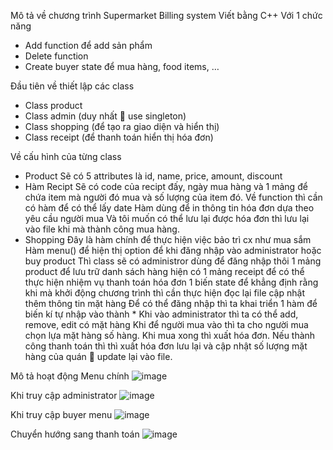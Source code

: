Mô tả về chương trình Supermarket Billing system
Viết bằng C++ 
Với 1 chức năng
-	Add function để add sản phẩm 
-	Delete function
-	Create buyer state để mua hàng, food items, …

Đầu tiên về thiết lập các class
-	Class product
-	Class admin (duy nhất  use singleton)
-	Class shopping (để tạo ra giao diện và hiển thị)
-	Class receipt (để thanh toán hiển thị hóa đơn)

Về cấu hình của từng class
-	Product
Sẽ có 5 attributes là id, name, price, amount, discount
-	Hàm Recipt
Sẽ có code của recipt đấy, ngày mua hàng và 1 mảng để chứa item mà người đó mua và số lượng của item đó.
Về function thì cần có hàm để có thể lấy date
Hàm dùng để in thông tin hóa đơn dựa theo yêu cầu người mua
Và tôi muốn có thể lưu lại được hóa đơn thì lưu lại vào file khi mà thành công mua hàng.
-	Shopping
Đây là hàm chính để thực hiện việc bảo trì cx như mua sắm
Hàm menu() để hiện thị option để khi đăng nhập vào administrator hoặc buy product
Thì class sẽ có administror dùng để đăng nhập thôi
1 mảng product để lưu trữ danh sách hàng hiện có
1 mảng receipt để có thể thực hiện nhiệm vụ thanh toán hóa đơn
1 biến state để khẳng định rằng khi mà khởi động chương trình thì cần thực hiện đọc lại file cập nhật thêm thông tin mặt hàng
Để có  thể đăng nhập thì ta khai triển 1 hàm để biến kí tự nhập vào thành *
Khi vào administrator thì ta có thể add, remove, edit có mặt hàng
Khi để người mua vào thì ta cho người mua chọn lựa mặt hàng số hàng. Khi mua xong thì xuất hóa đơn. Nếu thành công thanh toán thì thì xuất hóa đơn lưu lại và cập nhật số lượng mặt hàng của quán  update lại vào file.

Mô tả hoạt động
Menu chính
![image](https://github.com/Linhnobi19/SupermarketBillingSys/assets/100674055/95bb6877-3709-4725-a3b4-20368fd18ed6)

Khi truy cập administrator
![image](https://github.com/Linhnobi19/SupermarketBillingSys/assets/100674055/7b72647a-d075-4e78-ad64-b6c71ecbf6f0)

Khi truy cập buyer menu
![image](https://github.com/Linhnobi19/SupermarketBillingSys/assets/100674055/b404e56b-7d87-4f49-9e02-d4ca025ab470)

Chuyển hướng sang thanh toán
![image](https://github.com/Linhnobi19/SupermarketBillingSys/assets/100674055/c3cb6469-5eaa-4a62-99bb-0cb761a559c1)
